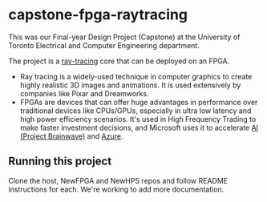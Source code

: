# capstone-fpga-raytracing

This was our Final-year Design Project (Capstone) at the University of Toronto Electrical and Computer Engineering department.

The project is a [ray-tracing](https://en.wikipedia.org/wiki/Ray_tracing_(graphics)) core that can be deployed on an FPGA. 
- Ray tracing is a widely-used technique in computer graphics to create highly realistic 3D images and animations. It is used extensively by companies like Pixar and Dreamworks.
- FPGAs are devices that can offer huge advantages in performance over traditional devices like CPUs/GPUs, especially in ultra low latency and high power efficiency scenarios. It's used in High Frequency Trading to make faster investment decisions, and Microsoft uses it to accelerate [AI (Project Brainwave)](https://www.microsoft.com/en-us/research/project/project-brainwave/) and [Azure](https://www.theregister.com/2023/11/21/azure_boost_network_accelerator/).

## Running this project
Clone the host, NewFPGA and NewHPS repos and follow README instructions for each. We're working to add more documentation.
